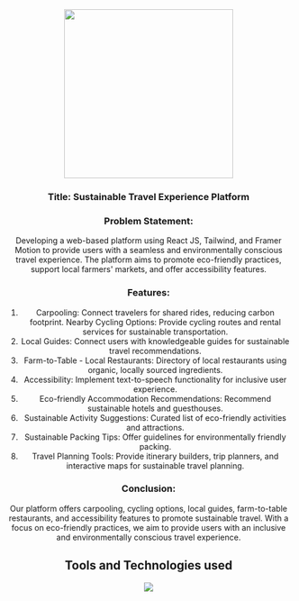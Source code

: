 <div align='center'>
  <img src = "https://github.com/vaishnavi-3969/Sustainable-Safari-Waffle-Hacks/assets/80088403/29d0a715-07e4-466a-89f2-ac645d8771e1" width='300px'/>

### Title: Sustainable Travel Experience Platform

### Problem Statement:
Developing a web-based platform using React JS, Tailwind, and Framer Motion to provide users with a seamless and environmentally conscious travel experience. The platform aims to promote eco-friendly practices, support local farmers' markets, and offer accessibility features.

### Features:
1. Carpooling: Connect travelers for shared rides, reducing carbon footprint.
Nearby Cycling Options: Provide cycling routes and rental services for sustainable transportation.
2. Local Guides: Connect users with knowledgeable guides for sustainable travel recommendations.
3. Farm-to-Table - Local Restaurants: Directory of local restaurants using organic, locally sourced ingredients.
4. Accessibility: Implement text-to-speech functionality for inclusive user experience.
5. Eco-friendly Accommodation Recommendations: Recommend sustainable hotels and guesthouses.
6. Sustainable Activity Suggestions: Curated list of eco-friendly activities and attractions.
7. Sustainable Packing Tips: Offer guidelines for environmentally friendly packing.
8. Travel Planning Tools: Provide itinerary builders, trip planners, and interactive maps for sustainable travel planning.

### Conclusion:
Our platform offers carpooling, cycling options, local guides, farm-to-table restaurants, and accessibility features to promote sustainable travel. With a focus on eco-friendly practices, we aim to provide users with an inclusive and environmentally conscious travel experience.

</div>
<div align='center'>
  <h2>Tools and Technologies used</h2>
     <img src="https://skillicons.dev/icons?i=github,git,react,tailwind,html,css,js,vscode"/>
<p>
</div>
